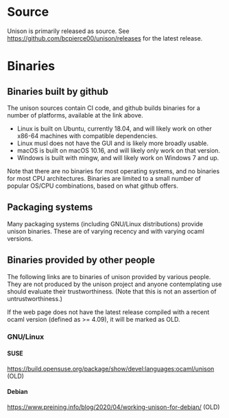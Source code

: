 # Source

Unison is primarily released as source.  See https://github.com/bcpierce00/unison/releases for the latest release.

# Binaries

## Binaries built by github

The unison sources contain CI code, and github builds binaries for a number of platforms, available at the link above.

  - Linux is built on Ubuntu, currently 18.04, and will likely work on other x86-64 machines with compatible dependencies.
  - Linux musl does not have the GUI and is likely more broadly usable.
  - macOS is built on macOS 10.16, and will likely only work on that version.
  - Windows is built with mingw, and will likely work on Windows 7 and up.

Note that there are no binaries for most operating systems, and no binaries for most CPU architectures.   Binaries are limited to a small number of popular OS/CPU combinations, based on what github offers.

## Packaging systems

Many packaging systems (including GNU/Linux distributions) provide unison binaries.  These are of varying recency and with varying ocaml versions.

## Binaries provided by other people

The following links are to binaries of unison provided by various people.  They are not produced by the unison project and anyone contemplating use should evaluate their trustworthiness.  (Note that this is not an assertion of untrustworthiness.)

If the web page does not have the latest release compiled with a recent ocaml version (defined as >= 4.09), it will be marked as OLD.

### GNU/Linux

#### SUSE

https://build.opensuse.org/package/show/devel:languages:ocaml/unison (OLD)

#### Debian

https://www.preining.info/blog/2020/04/working-unison-for-debian/ (OLD)
